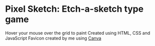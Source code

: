 # Pixel Sketch: Etch-a-sketch type game
Hover your mouse over the grid to paint
Created using HTML, CSS and JavaScript
Favicon created by me using [Canva](https://canva.com/)
